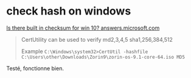 # check hash on windows

[Is there built in checksum for win 10? answers.microsoft.com](https://answers.microsoft.com/en-us/insider/forum/insider_wintp-insider_update/is-there-built-in-checksum-for-win-10/8dba82be-f036-4460-b427-954e057b678a)

> CertUtility can be used to verify md2,3,4,5    sha1,256,384,512
> 
>  Example `C:\Windows\system32>CertUtil -hashfile C:\Users\other\Downloads\Zorin9\zorin-os-9.1-core-64.iso MD5`
>

Testé, fonctionne bien.
